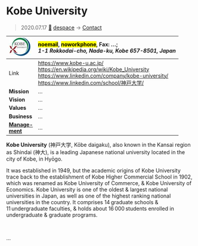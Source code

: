 # Kobe University
> 2020.07.17 [🚀](../index/index.md) [despace](index.md) → [Contact](contact.md)

|[![](f/contact/k/kobe_univ_logo1_thumb.jpg)](f/contact/k/kobe_univ_logo1.png)|<mark>noemail</mark>, <mark>noworkphone</mark>, Fax: …;<br> *1-1 Rokkodai-cho, Nada-ku, Kobe 657-8501, Japan*|
|:--|:--|
|Link|<https://www.kobe-u.ac.jp/><br> <https://en.wikipedia.org/wiki/Kobe_University><br> <https://www.linkedin.com/company/kobe-university/><br> <https://www.linkedin.com/school/神戸大学/>|
|**Mission**|…|
|**Vision**|…|
|**Values**|…|
|**Business**|…|
|**[Manage-<br>ment](mgmt.md)**|…|

**Kobe University** (神戸大学, Kōbe daigaku), also known in the Kansai region as Shindai (神大), is a leading Japanese national university located in the city of Kobe, in Hyōgo.

It was established in 1949, but the academic origins of Kobe University trace back to the establishment of Kobe Higher Commercial School in 1902, which was renamed as Kobe University of Commerce, & Kobe University of Economics. Kobe University is one of the oldest & largest national universities in Japan, as well as one of the highest ranking national universities in the country. It comprises 14 graduate schools & 11 undergraduate faculties, & holds about 16 000 students enrolled in undergraduate & graduate programs.

<p style="page-break-after:always"> </p>

…

